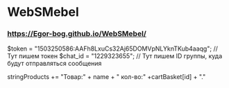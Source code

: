 # WebSMebel

### https://Egor-bog.github.io/WebSMebel/

$token = "1503250586:AAFh8LxuCs32Aj65DOMVpNLYknTKub4aaqg"; // Тут пишем токен
$chat_id = "1229323655"; // Тут пишем ID группы, куда будут отправляться сообщения

stringProducts += "Товар:" + name + "  кол-во:" +cartBasket[id] + "." 
